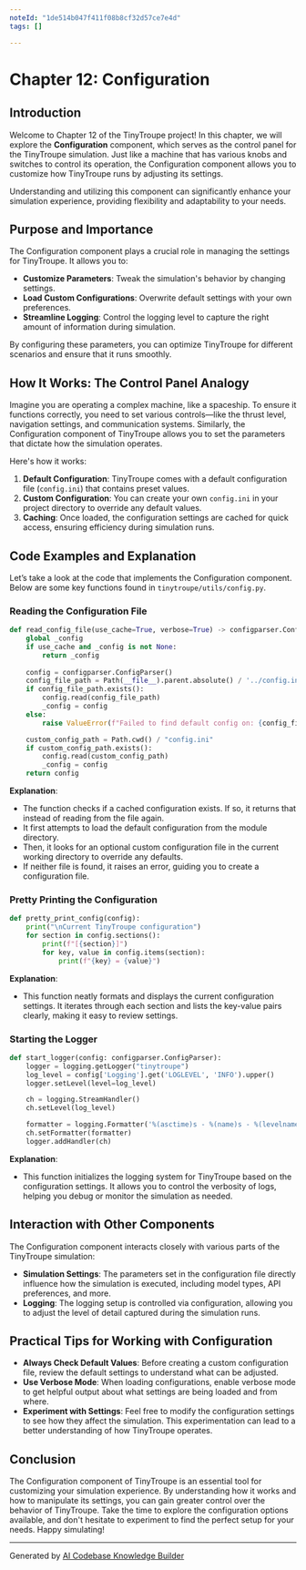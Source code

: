 ```yaml
---
noteId: "1de514b047f411f08b8cf32d57ce7e4d"
tags: []

---
```


# Chapter 12: Configuration

## Introduction

Welcome to Chapter 12 of the TinyTroupe project! In this chapter, we will explore the **Configuration** component, which serves as the control panel for the TinyTroupe simulation. Just like a machine that has various knobs and switches to control its operation, the Configuration component allows you to customize how TinyTroupe runs by adjusting its settings. 

Understanding and utilizing this component can significantly enhance your simulation experience, providing flexibility and adaptability to your needs.

## Purpose and Importance

The Configuration component plays a crucial role in managing the settings for TinyTroupe. It allows you to:

- **Customize Parameters**: Tweak the simulation's behavior by changing settings.
- **Load Custom Configurations**: Overwrite default settings with your own preferences.
- **Streamline Logging**: Control the logging level to capture the right amount of information during simulation.

By configuring these parameters, you can optimize TinyTroupe for different scenarios and ensure that it runs smoothly.

## How It Works: The Control Panel Analogy

Imagine you are operating a complex machine, like a spaceship. To ensure it functions correctly, you need to set various controls—like the thrust level, navigation settings, and communication systems. Similarly, the Configuration component of TinyTroupe allows you to set the parameters that dictate how the simulation operates.

Here's how it works:

1. **Default Configuration**: TinyTroupe comes with a default configuration file (`config.ini`) that contains preset values.
2. **Custom Configuration**: You can create your own `config.ini` in your project directory to override any default values.
3. **Caching**: Once loaded, the configuration settings are cached for quick access, ensuring efficiency during simulation runs.

## Code Examples and Explanation

Let’s take a look at the code that implements the Configuration component. Below are some key functions found in `tinytroupe/utils/config.py`.

### Reading the Configuration File

```python
def read_config_file(use_cache=True, verbose=True) -> configparser.ConfigParser:
    global _config
    if use_cache and _config is not None:
        return _config
    
    config = configparser.ConfigParser()
    config_file_path = Path(__file__).parent.absolute() / '../config.ini'
    if config_file_path.exists():
        config.read(config_file_path)
        _config = config
    else:
        raise ValueError(f"Failed to find default config on: {config_file_path}")

    custom_config_path = Path.cwd() / "config.ini"
    if custom_config_path.exists():
        config.read(custom_config_path)
        _config = config
    return config
```

**Explanation**:
- The function checks if a cached configuration exists. If so, it returns that instead of reading from the file again.
- It first attempts to load the default configuration from the module directory.
- Then, it looks for an optional custom configuration file in the current working directory to override any defaults.
- If neither file is found, it raises an error, guiding you to create a configuration file.

### Pretty Printing the Configuration

```python
def pretty_print_config(config):
    print("\nCurrent TinyTroupe configuration")
    for section in config.sections():
        print(f"[{section}]")
        for key, value in config.items(section):
            print(f"{key} = {value}")
```

**Explanation**:
- This function neatly formats and displays the current configuration settings. It iterates through each section and lists the key-value pairs clearly, making it easy to review settings.

### Starting the Logger

```python
def start_logger(config: configparser.ConfigParser):
    logger = logging.getLogger("tinytroupe")
    log_level = config['Logging'].get('LOGLEVEL', 'INFO').upper()
    logger.setLevel(level=log_level)

    ch = logging.StreamHandler()
    ch.setLevel(log_level)

    formatter = logging.Formatter('%(asctime)s - %(name)s - %(levelname)s - %(message)s')
    ch.setFormatter(formatter)
    logger.addHandler(ch)
```

**Explanation**:
- This function initializes the logging system for TinyTroupe based on the configuration settings. It allows you to control the verbosity of logs, helping you debug or monitor the simulation as needed.

## Interaction with Other Components

The Configuration component interacts closely with various parts of the TinyTroupe simulation:

- **Simulation Settings**: The parameters set in the configuration file directly influence how the simulation is executed, including model types, API preferences, and more.
- **Logging**: The logging setup is controlled via configuration, allowing you to adjust the level of detail captured during the simulation runs.

## Practical Tips for Working with Configuration

- **Always Check Default Values**: Before creating a custom configuration file, review the default settings to understand what can be adjusted.
- **Use Verbose Mode**: When loading configurations, enable verbose mode to get helpful output about what settings are being loaded and from where.
- **Experiment with Settings**: Feel free to modify the configuration settings to see how they affect the simulation. This experimentation can lead to a better understanding of how TinyTroupe operates.

## Conclusion

The Configuration component of TinyTroupe is an essential tool for customizing your simulation experience. By understanding how it works and how to manipulate its settings, you can gain greater control over the behavior of TinyTroupe. Take the time to explore the configuration options available, and don't hesitate to experiment to find the perfect setup for your needs. Happy simulating!

---

Generated by [AI Codebase Knowledge Builder](https://github.com/The-Pocket/Tutorial-Codebase-Knowledge)
